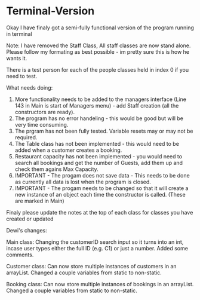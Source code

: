 # Terminal-Version

Okay I have finaly got a semi-fully functional version of the program running in terminal

Note:
I have removed the Staff Class, All staff classes are now stand alone.
Please follow my formating as best possible - im pretty sure this is how he wants it.

There is a test person for each of the people classes held in index 0 if you need to test.


What needs doing:

1. More functionality needs to be added to the managers interface (Line 143 in Main is start of Managers menu) - add Staff creation (all the constructors are ready).
2. The program has no error handeling - this would be good but will be very time consuming.
3. The prgram has not been fully tested. Variable resets may or may not be required.
4. The Table class has not been implemented - this would need to be added when a customer creates a booking.
5. Restaurant capacity has not been implemented - you would need to search all bookings and get the number of Guests, add them up and check them agains Max Capacity.
6. IMPORTANT - The progam does not save data - This needs to be done as currently all data is lost when the program is closed.
7. IMPORTANT - The progam needs to be changed so that it will create a new instance of an object each time the constructor is called. (These are marked in Main)


Finaly please update the notes at the top of each class for classes you have created or updated

Dewi's changes:

  Main class:
  Changing the customerID search input so it turns into an int, incase user types either the full ID (e.g. C1) or just a number.
  Added some comments.

  Customer class:
  Can now store multiple instances of customers in an arrayList.
  Changed a couple variables from static to non-static.

  Booking class:
  Can now store multiple instances of bookings in an arrayList.
  Changed a couple variables from static to non-static.

